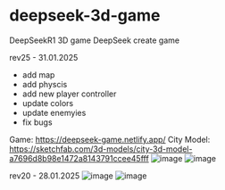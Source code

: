 # deepseek-3d-game
DeepSeekR1 3D game 
DeepSeek create game

rev25 - 31.01.2025 
- add map
- add physcis
- add new player controller
- update colors
- update enemyies
- fix bugs

Game: https://deepseek-game.netlify.app/
City Model: https://sketchfab.com/3d-models/city-3d-model-a7696d8b98e1472a8143791ccee45fff
![image](https://github.com/user-attachments/assets/368c930c-bc7a-44f8-9359-255f293b0fdd)
![image](https://github.com/user-attachments/assets/505e0520-6c6e-4766-add3-2a192b36865a)

rev20 - 28.01.2025
![image](https://github.com/user-attachments/assets/6520c40d-dba7-4b0b-b6fa-daad4b175c42)
![image](https://github.com/user-attachments/assets/b9de8202-3f4d-43e5-98d8-7e5f7b41788d)
